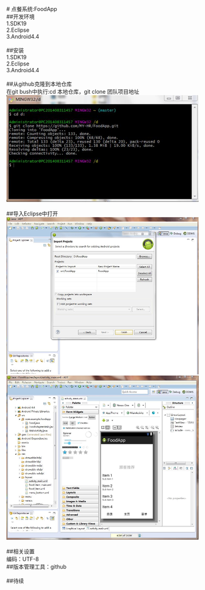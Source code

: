 # 点餐系统:FoodApp<br>
##开发环境<br>
1.SDK19<br>
2.Eclipse<br>
3.Android4.4<br><br>
##安装<br>
1.SDK19<br>
2.Eclipse<br>
3.Android4.4<br><br>
##从github克隆到本地仓库<br>
在git bush中执行:cd 本地仓库，git clone 团队项目地址<br>
![Image text](https://github.com/wimin/FoodApp/blob/master/image/1.JPG)<br><br>
##导入Eclipse中打开<br>
![Image text](https://github.com/wimin/FoodApp/blob/master/image/2.JPG)<br>
![Image text](https://github.com/wimin/FoodApp/blob/master/image/3.JPG)<br><br>
##相关设置<br>
编码：UTF-8<br>
##版本管理工具：github<br><br>
##待续<br>
